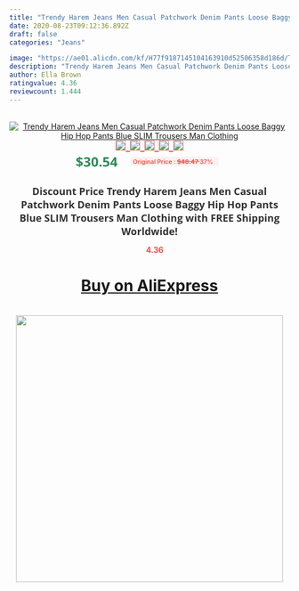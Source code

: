 ```yaml
---
title: "Trendy Harem Jeans Men Casual Patchwork Denim Pants Loose Baggy Hip Hop Pants Blue  SLIM Trousers Man Clothing"
date: 2020-08-23T09:12:36.892Z
draft: false
categories: "Jeans"

image: "https://ae01.alicdn.com/kf/H77f9187145104163910d52506358d186d/Trendy-Harem-Jeans-Men-Casual-Patchwork-Denim-Pants-Loose-Baggy-Hip-Hop-Pants-Blue-SLIM-Trousers.jpg"
description: "Trendy Harem Jeans Men Casual Patchwork Denim Pants Loose Baggy Hip Hop Pants Blue  SLIM Trousers Man Clothing"
author: Ella Brown
ratingvalue: 4.36
reviewcount: 1.444
---
```

<br>
<div style="text-align: center;">
<a href="https://s.click.aliexpress.com/e/_A2fLAl" target="_blank" rel="nofollow noopener noreferrer"><img alt="Trendy Harem Jeans Men Casual Patchwork Denim Pants Loose Baggy Hip Hop Pants Blue  SLIM Trousers Man Clothing" class="magnifier-image" src="https://ae01.alicdn.com/kf/H77f9187145104163910d52506358d186d/Trendy-Harem-Jeans-Men-Casual-Patchwork-Denim-Pants-Loose-Baggy-Hip-Hop-Pants-Blue-SLIM-Trousers.jpg_640x640.jpg">
<br>
<img style="border:1px solid salmon" src="https://ae01.alicdn.com/kf/H77f9187145104163910d52506358d186d/Trendy-Harem-Jeans-Men-Casual-Patchwork-Denim-Pants-Loose-Baggy-Hip-Hop-Pants-Blue-SLIM-Trousers.jpg_120x120.jpg">&nbsp;&nbsp;<img style="border:1px solid salmon" src="https://ae01.alicdn.com/kf/Hd167fa37d2f44b7992194759f73815c5X/Trendy-Harem-Jeans-Men-Casual-Patchwork-Denim-Pants-Loose-Baggy-Hip-Hop-Pants-Blue-SLIM-Trousers.jpg_120x120.jpg">&nbsp;&nbsp;<img style="border:1px solid salmon" src="https://ae01.alicdn.com/kf/H956c8c29f94743569865b23cf6176692h/Trendy-Harem-Jeans-Men-Casual-Patchwork-Denim-Pants-Loose-Baggy-Hip-Hop-Pants-Blue-SLIM-Trousers.jpg_120x120.jpg">&nbsp;&nbsp;<img style="border:1px solid salmon" src="https://ae01.alicdn.com/kf/H80a66f3430da490394a8affcdc131c3dM/Trendy-Harem-Jeans-Men-Casual-Patchwork-Denim-Pants-Loose-Baggy-Hip-Hop-Pants-Blue-SLIM-Trousers.jpg_120x120.jpg">&nbsp;&nbsp;<img style="border:1px solid salmon" src="https://ae01.alicdn.com/kf/H11526498a951447fb6c16d45daff0185Q/Trendy-Harem-Jeans-Men-Casual-Patchwork-Denim-Pants-Loose-Baggy-Hip-Hop-Pants-Blue-SLIM-Trousers.jpg_120x120.jpg"></a></div><br0>
<div style="text-align: center;"><span style="background-color: white; border: 0px; box-sizing: border-box; color: seagreen; display: inline-block; font-family: &quot;open sans&quot; , &quot;arial&quot; , &quot;helvetica&quot; , sans-serif , &quot;heiti&quot;; font-size: 24px; font-stretch: inherit; font-weight: 700; line-height: inherit; margin: 0px 10px 0px 0px; padding: 0px; vertical-align: middle;">$30.54 </span>
<span style="background: rgb(255 , 241 , 241); border-radius: 3px; border: 0px; box-sizing: border-box; color: #ff4747; display: inline-block; font-family: inherit; font-size: 12px; font-stretch: inherit; font-style: inherit; font-variant: inherit; font-weight: 600; line-height: inherit; margin: 0px; padding: 2px 5px; transform: scale(0.9); vertical-align: middle;">Original Price : <b style="text-decoration: line-through;">$48.47 </b> 37%&nbsp;&nbsp;</span></div>
<h1 style="color: #333333; display: inline-block; font-family: &quot;open sans&quot; , &quot;arial&quot; , &quot;helvetica&quot; , sans-serif , &quot;heiti&quot;; font-size: 18px; font-stretch: inherit; font-weight: 700; text-align: center;">Discount Price Trendy Harem Jeans Men Casual Patchwork Denim Pants Loose Baggy Hip Hop Pants Blue  SLIM Trousers Man Clothing with FREE Shipping Worldwide!</h1>
<div style="color: #ff4747; text-align: center;">
<img src="https://4.bp.blogspot.com/-M0ZcTcb-5uY/XleCXlxnR4I/AAAAAAAAAEc/OrjgMkXV1oMQFaCRZj5HQwOCBcu3w1FegCPcBGAYYCw/s1600/star.png" style="height: 15px;">&nbsp;<b>4.36</b></div>
<div class="button_cont" align="center"><a class="buynow_a" href="https://s.click.aliexpress.com/e/_A2fLAl" target="_blank" rel="nofollow noopener noreferrer"><H1>Buy on AliExpress</H1></a></div><br>
<div class="separator" style="clear: both; text-align: center;">
<img src="https://lh3.googleusercontent.com/-pTy5HemUv9M/XlePHvY0dAI/AAAAAAAAAE4/0nX5iRUoIWY8eMW9Dpxeirr157OZliDIgCLcBGAsYHQ/s1600/badge.gif" width="480">
</div>
